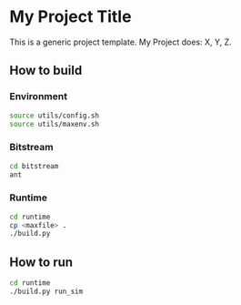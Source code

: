 # My Project Title

This is a generic project template. My Project does: X, Y, Z.


## How to build

### Environment
```bash
source utils/config.sh
source utils/maxenv.sh
```


### Bitstream
```bash
cd bitstream
ant
```


### Runtime
```bash
cd runtime
cp <maxfile> .
./build.py
```


## How to run
```bash
cd runtime
./build.py run_sim
```


